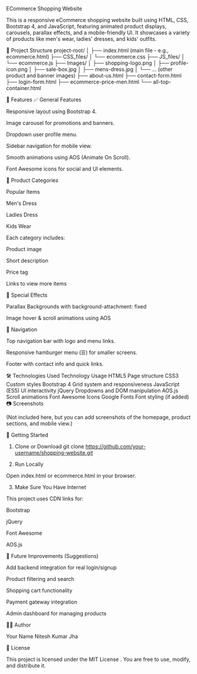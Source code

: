 ECommerce Shopping Website

This is a responsive eCommerce shopping website built using HTML, CSS, Bootstrap 4, and JavaScript, featuring animated product displays, carousels, parallax effects, and a mobile-friendly UI. It showcases a variety of products like men's wear, ladies' dresses, and kids' outfits.

📁 Project Structure
project-root/
│
├── index.html (main file - e.g., ecommerce.html)
├── CSS_files/
│   └── ecommerce.css
├── JS_files/
│   └── ecommerce.js
├── Images/
│   ├── shopping-logo.png
│   ├── profile-icon.png
│   ├── sale-box.jpg
│   ├── mens-dress.jpg
│   └── ... (other product and banner images)
├── about-us.html
├── contact-form.html
├── login-form.html
├── ecommerce-price-men.html
└── all-top-container.html

🌟 Features
✅ General Features

Responsive layout using Bootstrap 4.

Image carousel for promotions and banners.

Dropdown user profile menu.

Sidebar navigation for mobile view.

Smooth animations using AOS (Animate On Scroll).

Font Awesome icons for social and UI elements.

🧥 Product Categories

Popular Items

Men's Dress

Ladies Dress

Kids Wear

Each category includes:

Product image

Short description

Price tag

Links to view more items

🌄 Special Effects

Parallax Backgrounds with background-attachment: fixed

Image hover & scroll animations using AOS

🧭 Navigation

Top navigation bar with logo and menu links.

Responsive hamburger menu (☰) for smaller screens.

Footer with contact info and quick links.

🛠️ Technologies Used
Technology	Usage
HTML5	Page structure
CSS3	Custom styles
Bootstrap 4	Grid system and responsiveness
JavaScript (ES5)	UI interactivity
jQuery	Dropdowns and DOM manipulation
AOS.js	Scroll animations
Font Awesome	Icons
Google Fonts	Font styling (if added)
📷 Screenshots

(Not included here, but you can add screenshots of the homepage, product sections, and mobile view.)

🚀 Getting Started
1. Clone or Download
git clone https://github.com/your-username/shopping-website.git

2. Run Locally

Open index.html or ecommerce.html in your browser.

3. Make Sure You Have Internet

This project uses CDN links for:

Bootstrap

jQuery

Font Awesome

AOS.js

🧪 Future Improvements (Suggestions)

Add backend integration for real login/signup

Product filtering and search

Shopping cart functionality

Payment gateway integration

Admin dashboard for managing products

🙋‍♂️ Author

Your Name
Nitesh Kumar Jha

📜 License

This project is licensed under the MIT License
. You are free to use, modify, and distribute it.
